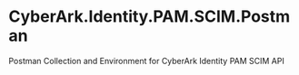 # CyberArk.Identity.PAM.SCIM.Postman
Postman Collection and Environment for CyberArk Identity PAM SCIM API
